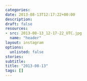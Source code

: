 ```yaml
---
categories:
date: 2013-08-13T12:17:22+00:00
description:
draft: false
resources:
- src: 2013-08-13_12-17-22_UTC.jpg
  name: "header"
layout: instagram
options:
  unlisted: false
stories:
subtitle:
title: "2013-08-13"
tags: []
---
```


 
